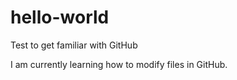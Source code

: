 # hello-world
Test to get familiar with GitHub

I am currently learning how to modify files in GitHub.
